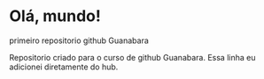 # Olá, mundo!
 primeiro repositorio github Guanabara

Repositorio criado para o curso de github Guanabara.
Essa linha eu adicionei diretamente do hub.
